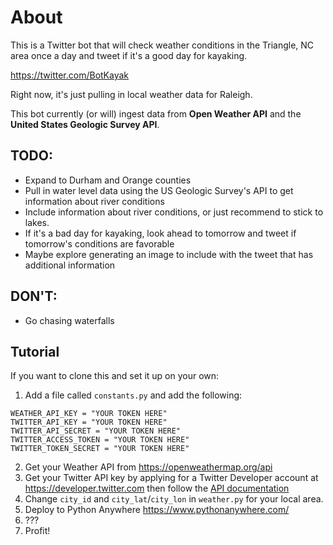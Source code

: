 # About

This is a Twitter bot that will check weather conditions in the Triangle, NC area once a day and tweet if it's a good day for kayaking. 

https://twitter.com/BotKayak

Right now, it's just pulling in local weather data for Raleigh. 

This bot currently (or will) ingest data from **Open Weather API** and the **United States Geologic Survey API**. 

## TODO:

- Expand to Durham and Orange counties
- Pull in water level data using the US Geologic Survey's API to get information about river conditions
- Include information about river conditions, or just recommend to stick to lakes. 
- If it's a bad day for kayaking, look ahead to tomorrow and tweet if tomorrow's conditions are favorable
- Maybe explore generating an image to include with the tweet that has additional information

## DON'T:

- Go chasing waterfalls

## Tutorial

If you want to clone this and set it up on your own: 

1. Add a file called `constants.py` and add the following: 

```
WEATHER_API_KEY = "YOUR TOKEN HERE"
TWITTER_API_KEY = "YOUR TOKEN HERE"
TWITTER_API_SECRET = "YOUR TOKEN HERE"
TWITTER_ACCESS_TOKEN = "YOUR TOKEN HERE"
TWITTER_TOKEN_SECRET = "YOUR TOKEN HERE"
```

2. Get your Weather API from https://openweathermap.org/api
3. Get your Twitter API key by applying for a Twitter Developer account at https://developer.twitter.com then follow the [API documentation](https://developer.twitter.com/en/docs/getting-started)
4. Change `city_id` and `city_lat`/`city_lon` in `weather.py` for your local area. 
5. Deploy to Python Anywhere https://www.pythonanywhere.com/
6. ???
7. Profit! 